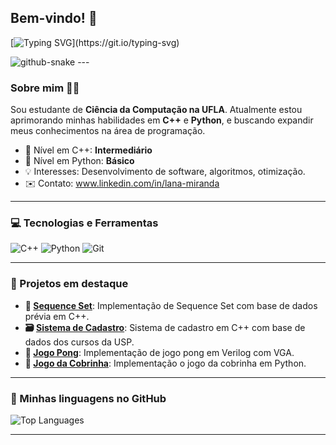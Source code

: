 ## Bem-vindo! 💖

[![Typing SVG](https://readme-typing-svg.demolab.com?font=Fira+Code&size=20&duration=3000&pause=1000&color=FF69B4&background=FFFFFF00&center=false&vCenter=false&width=600&lines=Estudante+de+Ci%C3%AAncia+da+Computa%C3%A7%C3%A3o;Aprimorando+habilidades+em+C%2B%2B+e+Python!)](https://git.io/typing-svg)

<picture>
  <source media="(prefers-color-scheme: dark)" srcset="https://raw.githubusercontent.com/lanamiranda17/lanamiranda17/output/github-snake-dark.svg" />
  <source media="(prefers-color-scheme: light)" srcset="https://raw.githubusercontent.com/lanamiranda17/lanamiranda17/output/github-snake.svg" />
  <img alt="github-snake" src="https://raw.githubusercontent.com/tobiasmeyhoefer/lanamiranda17/output/github-snake.svg" />
</picture>
---

### Sobre mim 👩‍💻

Sou estudante de **Ciência da Computação na UFLA**.
Atualmente estou aprimorando minhas habilidades em **C++** e **Python**, e buscando expandir meus conhecimentos na área de programação.

- 🌟 Nível em C++: **Intermediário**
- 🐍 Nível em Python: **Básico**
- 💡 Interesses: Desenvolvimento de software, algoritmos, otimização.
- ✉️ Contato: www.linkedin.com/in/lana-miranda

---

### 💻 Tecnologias e Ferramentas

![C++](https://img.shields.io/badge/-C++-00599C?style=flat-square&logo=cplusplus&logoColor=white)
![Python](https://img.shields.io/badge/-Python-3776AB?style=flat-square&logo=python&logoColor=white)
![Git](https://img.shields.io/badge/-Git-F05032?style=flat-square&logo=git&logoColor=white)

---

### 🌈 Projetos em destaque

- **📑 [Sequence Set](https://github.com/lanamiranda17/Projeto---Sequence-Set)**: Implementação de Sequence Set com base de dados prévia em C++.
- **🗃️ [Sistema de Cadastro](https://github.com/lanamiranda17/Projeto-Sistema-de-Cadastro)**: Sistema de cadastro em C++ com base de dados dos cursos da USP.
- **🥎 [Jogo Pong](-)**: Implementação de jogo pong em Verilog com VGA.
- **🐍 [Jogo da Cobrinha](https://github.com/lanamiranda17/Jogo-da-Cobrinha)**: Implementação o jogo da cobrinha em Python.


---

### 🌟 Minhas linguagens no GitHub

  <img src="https://github-readme-stats.vercel.app/api/top-langs/?username=lanamiranda17&theme=radical" alt="Top Languages" />
</p>

---
